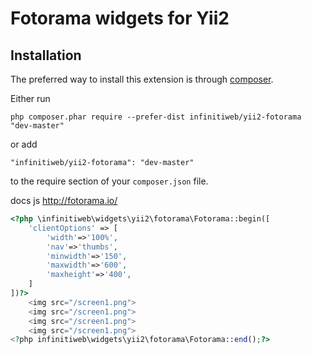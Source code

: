 Fotorama widgets for Yii2
================

Installation
------------
The preferred way to install this extension is through [composer](http://getcomposer.org/download/).

Either run
```
php composer.phar require --prefer-dist infinitiweb/yii2-fotorama "dev-master"
```

or add

```
"infinitiweb/yii2-fotorama": "dev-master"
```

to the require section of your `composer.json` file.


docs js http://fotorama.io/

```php
<?php \infinitiweb\widgets\yii2\fotorama\Fotorama::begin([
	'clientOptions' => [
		'width'=>'100%',
		'nav'=>'thumbs',
		'minwidth'=>'150',
		'maxwidth'=>'600',
		'maxheight'=>'400',
	]
])?>
	<img src="/screen1.png">
	<img src="/screen1.png">
	<img src="/screen1.png">
	<img src="/screen1.png">
<?php infinitiweb\widgets\yii2\fotorama\Fotorama::end();?>
```



